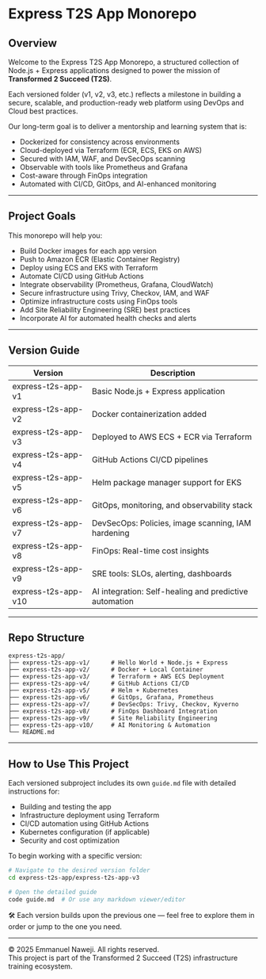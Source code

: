 
# Express T2S App Monorepo

## Overview

Welcome to the Express T2S App Monorepo, a structured collection of Node.js + Express applications designed to power the mission of **Transformed 2 Succeed (T2S)**.

Each versioned folder (v1, v2, v3, etc.) reflects a milestone in building a secure, scalable, and production-ready web platform using DevOps and Cloud best practices.

Our long-term goal is to deliver a mentorship and learning system that is:
- Dockerized for consistency across environments
- Cloud-deployed via Terraform (ECR, ECS, EKS on AWS)
- Secured with IAM, WAF, and DevSecOps scanning
- Observable with tools like Prometheus and Grafana
- Cost-aware through FinOps integration
- Automated with CI/CD, GitOps, and AI-enhanced monitoring

---

## Project Goals

This monorepo will help you:
- Build Docker images for each app version
- Push to Amazon ECR (Elastic Container Registry)
- Deploy using ECS and EKS with Terraform
- Automate CI/CD using GitHub Actions
- Integrate observability (Prometheus, Grafana, CloudWatch)
- Secure infrastructure using Trivy, Checkov, IAM, and WAF
- Optimize infrastructure costs using FinOps tools
- Add Site Reliability Engineering (SRE) best practices
- Incorporate AI for automated health checks and alerts

---

## Version Guide

| Version              | Description                                      |
|----------------------|--------------------------------------------------|
| express-t2s-app-v1   | Basic Node.js + Express application              |
| express-t2s-app-v2   | Docker containerization added                    |
| express-t2s-app-v3   | Deployed to AWS ECS + ECR via Terraform          |
| express-t2s-app-v4   | GitHub Actions CI/CD pipelines                   |
| express-t2s-app-v5   | Helm package manager support for EKS             |
| express-t2s-app-v6   | GitOps, monitoring, and observability stack      |
| express-t2s-app-v7   | DevSecOps: Policies, image scanning, IAM hardening |
| express-t2s-app-v8   | FinOps: Real-time cost insights                  |
| express-t2s-app-v9   | SRE tools: SLOs, alerting, dashboards            |
| express-t2s-app-v10  | AI integration: Self-healing and predictive automation |

---

## Repo Structure

```
express-t2s-app/
├── express-t2s-app-v1/      # Hello World + Node.js + Express
├── express-t2s-app-v2/      # Docker + Local Container
├── express-t2s-app-v3/      # Terraform + AWS ECS Deployment
├── express-t2s-app-v4/      # GitHub Actions CI/CD
├── express-t2s-app-v5/      # Helm + Kubernetes
├── express-t2s-app-v6/      # GitOps, Grafana, Prometheus
├── express-t2s-app-v7/      # DevSecOps: Trivy, Checkov, Kyverno
├── express-t2s-app-v8/      # FinOps Dashboard Integration
├── express-t2s-app-v9/      # Site Reliability Engineering
├── express-t2s-app-v10/     # AI Monitoring & Automation
└── README.md
```

---

## How to Use This Project

Each versioned subproject includes its own `guide.md` file with detailed instructions for:
- Building and testing the app
- Infrastructure deployment using Terraform
- CI/CD automation using GitHub Actions
- Kubernetes configuration (if applicable)
- Security and cost optimization

To begin working with a specific version:

```bash
# Navigate to the desired version folder
cd express-t2s-app/express-t2s-app-v3

# Open the detailed guide
code guide.md  # Or use any markdown viewer/editor
```

🛠️ Each version builds upon the previous one — feel free to explore them in order or jump to the one you need.

---

© 2025 Emmanuel Naweji. All rights reserved.  
This project is part of the Transformed 2 Succeed (T2S) infrastructure training ecosystem.
